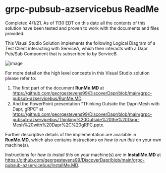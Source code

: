 # grpc-pubsub-azservicebus ReadMe
Completed 4/1/21. As of 1130 EDT on this date all the contents of this solution have been tested and proven to work with the documents and files provided.

This Visual Studio Solution implements the following Logical Diagram of a Test Client interacting with ServiceA, which then interacts with a Dapr Pub/Sub Component that is subscribed to by ServiceB.

![image](https://user-images.githubusercontent.com/6517661/112757297-2e175400-8fb7-11eb-8db3-264ad2d867e7.png)

For more detail on the high level concepts in this Visual Studio solution please refer to:
1. The first part of the document **RunMe.MD** at https://github.com/georgestevens99/DiscoverDapr/blob/main/grpc-pubsub-azservicebus/RunMe.MD.
2. And the PowerPoint presentation "Thinking Outside the Dapr-Mesh with Dapr, gRPC" at https://github.com/georgestevens99/DiscoverDapr/blob/main/grpc-pubsub-azservicebus/Thinking%20Outside%20the%20Dapr-Mesh%20with%20Dapr%2C%20gRPC.pptx. 

Further descriptive details of the implementation are available in **RunMe.MD**, which also contains instructions on *how to run this* on your own machine(s).  

Instructions for *how to install this* on your machine(s) are in **InstallMe.MD** at https://github.com/georgestevens99/DiscoverDapr/blob/main/grpc-pubsub-azservicebus/InstallMe.MD.

